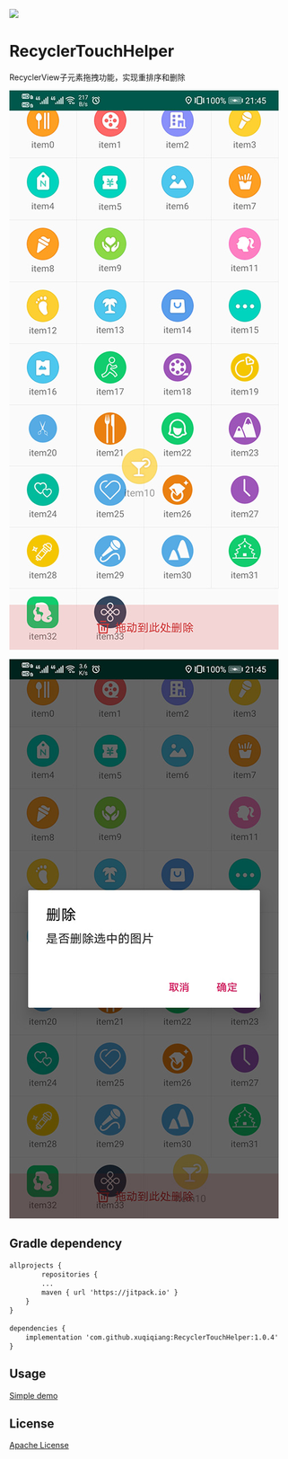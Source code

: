 [![](https://jitpack.io/v/xuqiqiang/RecyclerTouchHelper.svg)](https://jitpack.io/#xuqiqiang/RecyclerTouchHelper)

# RecyclerTouchHelper
RecyclerView子元素拖拽功能，实现重排序和删除

![Screenshot_1](https://raw.githubusercontent.com/xuqiqiang/RecyclerTouchHelper/master/images/Screenshot_1.jpg)

![Screenshot_2](https://raw.githubusercontent.com/xuqiqiang/RecyclerTouchHelper/master/images/Screenshot_2.jpg)

## Gradle dependency

```
allprojects {
        repositories {
        ...
        maven { url 'https://jitpack.io' }
    }
}

dependencies {
	implementation 'com.github.xuqiqiang:RecyclerTouchHelper:1.0.4'
}
```


## Usage

[Simple demo](https://github.com/xuqiqiang/RecyclerTouchHelper/blob/master/app/src/main/java/com/xuqiqiang/view/touch/demo/DemoActivity.java)

## License

[Apache License](https://github.com/xuqiqiang/RecyclerTouchHelper/blob/master/LICENSE)